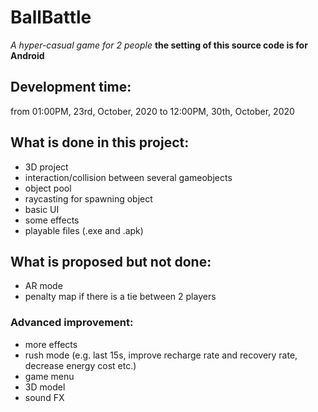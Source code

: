 # BallBattle
*A hyper-casual game for 2 people*
**the setting of this source code is for Android**

## Development time:
from 01:00PM, 23rd, October, 2020 to 12:00PM, 30th, October, 2020
## What is done in this project:
- 3D project
- interaction/collision between several gameobjects
- object pool
- raycasting for spawning object
- basic UI
- some effects
- playable files (.exe and .apk)
## What is proposed but not done:
- AR mode
- penalty map if there is a tie between 2 players
### Advanced improvement:
- more effects
- rush mode (e.g. last 15s, improve recharge rate and recovery rate, decrease energy cost etc.)
- game menu
- 3D model
- sound FX
